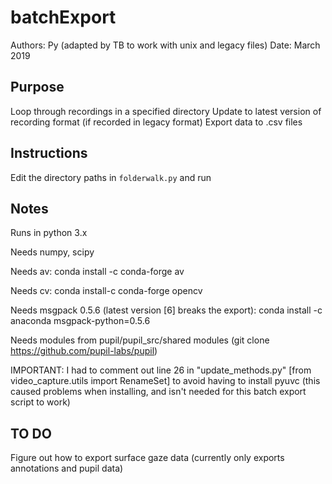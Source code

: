 # batchExport

Authors: Py (adapted by TB to work with unix and legacy files) 
Date: March 2019

## Purpose

Loop through recordings in a specified directory
Update to latest version of recording format (if recorded in legacy format)
Export data to .csv files 

## Instructions

Edit the directory paths in `folderwalk.py` and run

## Notes

Runs in python 3.x

Needs numpy, scipy

Needs av: conda install -c conda-forge av

Needs cv: conda install-c conda-forge opencv

Needs msgpack 0.5.6 (latest version [6] breaks the export): conda install -c anaconda msgpack-python=0.5.6

Needs modules from pupil/pupil_src/shared modules (git clone https://github.com/pupil-labs/pupil)

IMPORTANT: I had to comment out line 26 in "update_methods.py" [from video_capture.utils import RenameSet]
to avoid having to install pyuvc (this caused problems when installing, and isn't needed for this batch export script to work)


## TO DO

Figure out how to export surface gaze data (currently only exports annotations and pupil data)
 